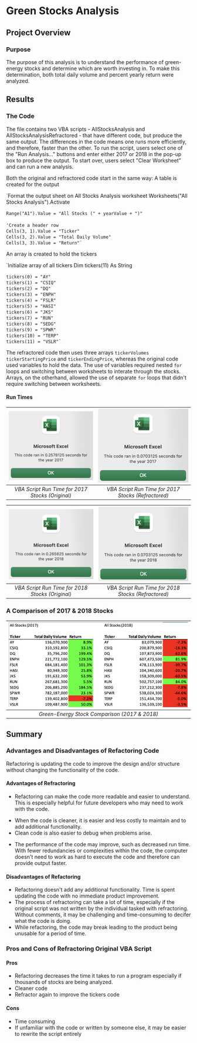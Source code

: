 # Green Stocks Analysis
## Project Overview



### Purpose
The purpose of this analysis is to understand the performance of green-energy stocks and determine which are worth investing in. To make this determination, both total daily volume and percent yearly return were analyzed.

## Results
### The Code
The file contains two VBA scripts - AllStocksAnalysis and AllStocksAnalysisRefractored - that have different code, but produce the same output. The differences in the code means one runs more efficiently, and therefore, faster than the other. To run the script, users select one of the "Run Analysis..." buttons and enter either 2017 or 2018 in the pop-up box to produce the output. To start over, users select "Clear Worksheet" and can run a new analysis.

Both the original and refractored code start in the same way:
A table is created for the output

`Format the output sheet on All Stocks Analysis worksheet
    Worksheets("All Stocks Analysis").Activate
    
    Range("A1").Value = "All Stocks (" + yearValue + ")"
    
    'Create a header row
    Cells(3, 1).Value = "Ticker"
    Cells(3, 2).Value = "Total Daily Volume"
    Cells(3, 3).Value = "Return"`

An array is created to hold the tickers

`Initialize array of all tickers
    Dim tickers(11) As String
    
    tickers(0) = "AY"
    tickers(1) = "CSIQ"
    tickers(2) = "DQ"
    tickers(3) = "ENPH"
    tickers(4) = "FSLR"
    tickers(5) = "HASI"
    tickers(6) = "JKS"
    tickers(7) = "RUN"
    tickers(8) = "SEDG"
    tickers(9) = "SPWR"
    tickers(10) = "TERP"
    tickers(11) = "VSLR"`

The refractored code then uses three arrays `tickerVolumes` `tickerStartingPrice` and `tickerEndingPrice`, whereas the original code used variables to hold the data. The use of variables required nested `for` loops and switching between worksheets to interate through the stocks. Arrays, on the otherhand, allowed the use of separate `for` loops that didn't require switching between worksheets.







#### Run Times
| ![VBA Script Run Times](/Graphics/2017_original.png)|![VBA Script Run Times](/Graphics/2017_refractored.png)
|:--:|:--:|
|*VBA Script Run Time for 2017 Stocks (Original)*|*VBA Script Run Time for 2017 Stocks (Refractored)*|


| ![VBA Script Run Times](/Graphics/2018_original.png)|![VBA Script Run Times](/Graphics/2018_refractored.png)
|:--:|:--:|
|*VBA Script Run Time for 2018 Stocks (Original)*|*VBA Script Run Time for 2018 Stocks (Refractored)*|


### A Comparison of 2017 & 2018 Stocks
| ![Green-Energy Stock Comparison (2017 & 2018)](/Graphics/StockComparison.png) | 
|:--:| 
| *Green-Energy Stock Comparison (2017 & 2018)* |


## Summary
### Advantages and Disadvantages of Refactoring Code
Refactoring is updating the code to improve the design and/or structure without changing the functionality of the code.

#### Advantages of Refractoring
* Refactoring can make the code more readable and easier to understand. This is especially helpful for future developers who may need to work with the code.
- When the code is cleaner, it is easier and less costly to maintain and to add additional functionality. 
- Clean code is also easier to debug when problems arise.
* The performance of the code may improve, such as decreased run time. With fewer redundancies or complexities within the code, the computer doesn't need to work as hard to execute the code and therefore can provide output faster.

#### Disadvantages of Refactoring
* Refactoring doesn't add any additional functionality. Time is spent updating the code with no immediate product improvement.
* The process of refractoring can take a lot of time, especially if the original script was not written by the individual tasked with refractoring. Without comments, it may be challenging and time-consuming to decifer what the code is doing.
* While refactoring, the code may break leading to the product being unusable for a period of time.

### Pros and Cons of Refractoring Original VBA Script
#### Pros
* Refactoring decreases the time it takes to run a program especially if thousands of stocks are being analyzed.
* Cleaner code
* Refractor again to improve the tickers code

#### Cons
* Time consuming
* If unfamiliar with the code or written by someone else, it may be easier to rewrite the script entirely

